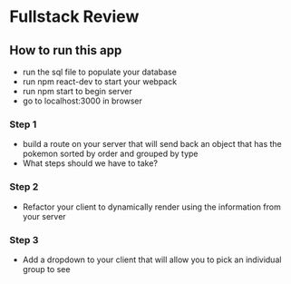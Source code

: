 # Fullstack Review

## How to run this app

- run the sql file to populate your database
- run npm react-dev to start your webpack
- run npm start to begin server
- go to localhost:3000 in browser

### Step 1
- build a route on your server that will send back an object that has the pokemon sorted by order and grouped by type
- What steps should we have to take?

### Step 2
- Refactor your client to dynamically render using the information from your server

### Step 3
- Add a dropdown to your client that will allow you to pick an individual group to see


